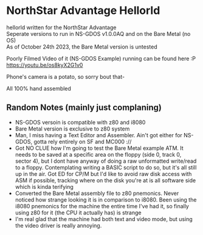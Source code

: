 # NorthStar Advantage Hellorld

hellorld written for the NorthStar Advantage  
Seperate versions to run in NS-GDOS v1.0.0AQ and on the Bare Metal (no OS)  
As of October 24th 2023, the Bare Metal version is untested

Poorly Filmed Video of it (NS-GDOS Example) running can be found here :P  
<https://youtu.be/os8kyX2G1v0>  

Phone's camera is a potato, so sorry bout that-  

All 100% hand assembled  

## Random Notes (mainly just complaning)  

- NS-GDOS versoin is compatible with z80 and i8080  
- Bare Metal version is exclusive to z80 system
- Man, I miss having a Text Editor and Assembler. Ain't got either for NS-GDOS, gotta rely entirely on SF and MC000 ://  
- Got NO CLUE how I'm going to test the Bare Metal example ATM. It needs to be saved at a specific area on the floppy (side 0, track 0, sector 4), but I dont have anyway of doing a raw unformatted write/read to a floppy. Contemplating writing a BASIC script to do so, but it's all still up in the air. Got ED for CP/M but I'd like to avoid raw disk access with ASM if possible, tracking where on the disk you're at is all software side which is kinda terifying
- Converted the Bare Metal assembly file to z80 pnemonics. Never noticed how strange looking it is in comparison to i8080. Been using the i8080 pnemonics for the machine the entire time I've had it, so finally using z80 for it (the CPU it actually has) is strange  
- I'm real glad that the machine had both text and video mode, but using the video driver is really annoying.
